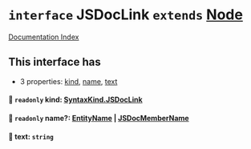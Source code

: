 # `interface` JSDocLink `extends` [Node](../interface.Node/README.md)

[Documentation Index](../README.md)

## This interface has

- 3 properties:
[kind](#-readonly-kind-syntaxkindjsdoclink),
[name](#-readonly-name-entityname--jsdocmembername),
[text](#-text-string)


#### 📄 `readonly` kind: [SyntaxKind.JSDocLink](../enum.SyntaxKind/README.md#jsdoclink--324)



#### 📄 `readonly` name?: [EntityName](../type.EntityName/README.md) | [JSDocMemberName](../interface.JSDocMemberName/README.md)



#### 📄 text: `string`



